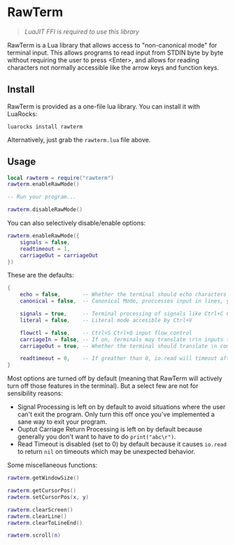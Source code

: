 # RawTerm

> _LuaJIT FFI is required to use this library_

RawTerm is a Lua library that allows access to "non-canonical mode" for terminal input. This allows programs to read input from STDIN byte by byte without requiring the user to press &lt;Enter&gt;, and allows for reading characters not normally accessible like the arrow keys and function keys.

## Install

RawTerm is provided as a one-file lua library. You can install it with LuaRocks:
```
luarocks install rawterm
```

Alternatively, just grab the `rawterm.lua` file above.

## Usage

```lua
local rawterm = require("rawterm")
rawterm.enableRawMode()

-- Run your program...

rawterm.disableRawMode()
```

You can also selectively disable/enable options:
```lua
rawterm.enableRawMode({
    signals = false, 
    readtimeout = 1, 
    carriageOut = carriageOut
})
```

These are the defaults:
```lua
{
    echo = false,       -- Whether the terminal should echo characters
    canonical = false,  -- Canonical Mode, proccesses input in lines, you probably want this turned off

    signals = true,     -- Terminal processing of signals like Ctrl+C Ctrl+Z etc
    literal = false,    -- Literal mode accesible by Ctrl+V

    flowctl = false,    -- Ctrl+S Ctrl+Q input flow control
    carriageIn = false, -- If on, terminals may translate \r\n inputs to \n. With this turned on <Enter> produces either \r or \n depending on the system
    carriageOut = true, -- Whether the terminal should translate \n coming from your program into \r\n

    readtimeout = 0,    -- If greather than 0, io.read will timeout after x/10th of a second
}
```

Most options are turned off by default (meaning that RawTerm will actively turn off those features in the terminal). But a select few are not for sensibility reasons:

- Signal Processing is left on by default to avoid situations where the user can't exit the program. Only turn this off once you've implemented a sane way to exit your program.
- Ouptut Carriage Return Processing is left on by default because generally you don't want to have to do `print("abc\r")`.
- Read Timeout is disabled (set to 0) by default because it causes `io.read` to return `nil` on timeouts which may be unexpected behavior.

Some miscellaneous functions:

```lua
rawterm.getWindowSize()

rawterm.getCursorPos()
rawterm.setCursorPos(x, y)

rawterm.clearScreen()
rawterm.clearLine()
rawterm.clearToLineEnd()

rawterm.scroll(n)
```
